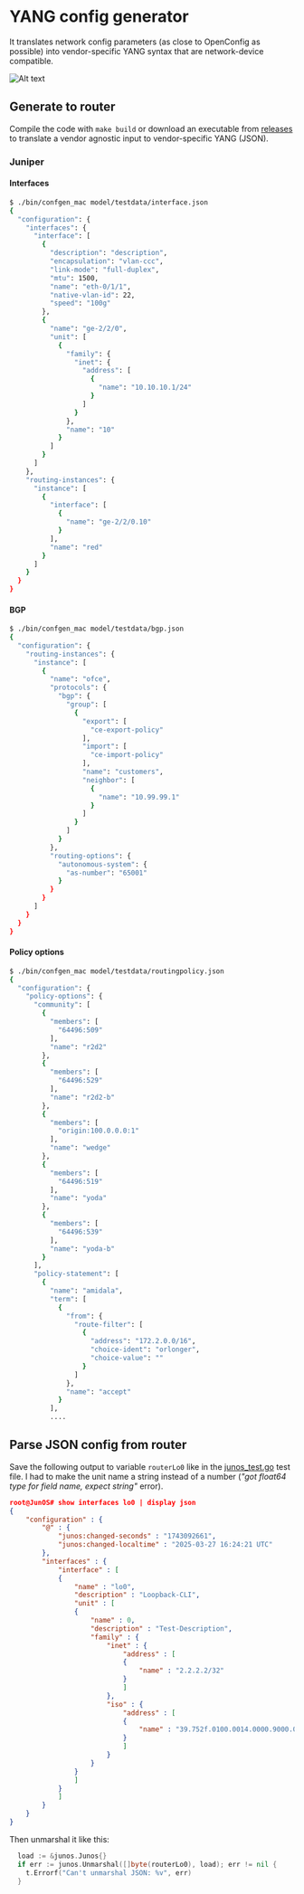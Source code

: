 # YANG config generator

It translates network config parameters (as close to OpenConfig as possible) into vendor-specific YANG syntax that are network-device compatible. 

![Alt text](images/excalidraw.svg)

## Generate to router

Compile the code with `make build` or download an executable from [releases](https://github.com/nleiva/yang-config-gen/releases) to translate a vendor agnostic input to vendor-specific YANG (JSON).

### Juniper

#### Interfaces

```bash
$ ./bin/confgen_mac model/testdata/interface.json
{
  "configuration": {
    "interfaces": {
      "interface": [
        {
          "description": "description",
          "encapsulation": "vlan-ccc",
          "link-mode": "full-duplex",
          "mtu": 1500,
          "name": "eth-0/1/1",
          "native-vlan-id": 22,
          "speed": "100g"
        },
        {
          "name": "ge-2/2/0",
          "unit": [
            {
              "family": {
                "inet": {
                  "address": [
                    {
                      "name": "10.10.10.1/24"
                    }
                  ]
                }
              },
              "name": "10"
            }
          ]
        }
      ]
    },
    "routing-instances": {
      "instance": [
        {
          "interface": [
            {
              "name": "ge-2/2/0.10"
            }
          ],
          "name": "red"
        }
      ]
    }
  }
}
```

#### BGP

```bash
$ ./bin/confgen_mac model/testdata/bgp.json 
{
  "configuration": {
    "routing-instances": {
      "instance": [
        {
          "name": "ofce",
          "protocols": {
            "bgp": {
              "group": [
                {
                  "export": [
                    "ce-export-policy"
                  ],
                  "import": [
                    "ce-import-policy"
                  ],
                  "name": "customers",
                  "neighbor": [
                    {
                      "name": "10.99.99.1"
                    }
                  ]
                }
              ]
            }
          },
          "routing-options": {
            "autonomous-system": {
              "as-number": "65001"
            }
          }
        }
      ]
    }
  }
}
```

#### Policy options

```bash
$ ./bin/confgen_mac model/testdata/routingpolicy.json 
{
  "configuration": {
    "policy-options": {
      "community": [
        {
          "members": [
            "64496:509"
          ],
          "name": "r2d2"
        },
        {
          "members": [
            "64496:529"
          ],
          "name": "r2d2-b"
        },
        {
          "members": [
            "origin:100.0.0.0:1"
          ],
          "name": "wedge"
        },
        {
          "members": [
            "64496:519"
          ],
          "name": "yoda"
        },
        {
          "members": [
            "64496:539"
          ],
          "name": "yoda-b"
        }
      ],
      "policy-statement": [
        {
          "name": "amidala",
          "term": [
            {
              "from": {
                "route-filter": [
                  {
                    "address": "172.2.0.0/16",
                    "choice-ident": "orlonger",
                    "choice-value": ""
                  }
                ]
              },
              "name": "accept"
            }
          ],
          ....
```


## Parse JSON config from router

Save the following output to variable `routerLo0` like in the [junos_test.go](compiler/junos/junos_test.go) test file. I had to make the unit name a string instead of a number (*"got float64 type for field name, expect string"* error). 


```json
root@JunOS# show interfaces lo0 | display json 
{
    "configuration" : {
        "@" : {
            "junos:changed-seconds" : "1743092661", 
            "junos:changed-localtime" : "2025-03-27 16:24:21 UTC"
        }, 
        "interfaces" : {
            "interface" : [
            {
                "name" : "lo0", 
                "description" : "Loopback-CLI", 
                "unit" : [
                {
                    "name" : 0, 
                    "description" : "Test-Description", 
                    "family" : {
                        "inet" : {
                            "address" : [
                            {
                                "name" : "2.2.2.2/32"
                            }
                            ]
                        }, 
                        "iso" : {
                            "address" : [
                            {
                                "name" : "39.752f.0100.0014.0000.9000.0020.0102.4308.2198.00"
                            }
                            ]           
                        }
                    }
                }
                ]
            }
            ]
        }
    }
}
```

Then unmarshal it like this:

```go
  load := &junos.Junos{}
  if err := junos.Unmarshal([]byte(routerLo0), load); err != nil {
    t.Errorf("Can't unmarshal JSON: %v", err)
  }
```